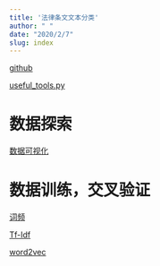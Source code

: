 ```yaml
---
title: '法律条文文本分类'
author: " "
date: "2020/2/7"
slug: index
---
```


[github](https://github.com/songxxiao/law_learning)

[useful_tools.py](./useful_tools)

# 数据探索

[数据可视化](./law_learning)

# 数据训练，交叉验证


[词频](./cross_validate)

[Tf-Idf](./Tf_Idf_Vectorizer)

[word2vec](./word2vec)




<script src='//unpkg.com/valine/dist/Valine.min.js'></script>

</head>
  <body>
<div id="vcomments"></div>
  <script>
var valine = new Valine();
valine.init({
    el: '#vcomments',
    appId: 'ENqAtKJ5L5YmUOk2P8Q6Qkcb-gzGzoHsz',
    appKey: 'CF587qMfelC8Dqrdtg9pPAgr',
    lang: 'en'
  })
</script>
  </body>






